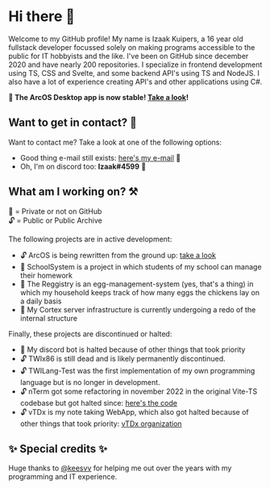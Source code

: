 # Hi there 👋

Welcome to my GitHub profile! My name is Izaak Kuipers, a 16 year old fullstack developer focussed solely on making programs accessible to the public for IT hobbyists and the like. I've been on GitHub since december 2020 and have nearly 200 repositories. I specialize in frontend development using TS, CSS and Svelte, and some backend API's using TS and NodeJS. I also have a lot of experience creating API's and other applications using C#.


<b>
  
🎉 The ArcOS Desktop app is now stable! [Take a look](https://izk-arcos.github.io/)!

</b>

## Want to get in contact? 📧

Want to contact me? Take a look at one of the following options:

- Good thing e-mail still exists: [here's my e-mail](mailto:me@twiserver.nl) 📧
- Oh, I'm on discord too: **Izaak#4599** 💬

## What am I working on? ⚒️

🔐 = Private or not on GitHub<br/>
🔓 = Public or Public Archive

The following projects are in active development:

- 🔓 ArcOS is being rewritten from the ground up: [take a look](https://github.com/IzK-ArcOS)
- 🔐 SchoolSystem is a project in which students of my school can manage their homework
- 🔐 The Reggistry is an egg-management-system (yes, that's a thing) in which my household keeps track of how many eggs the chickens lay on a daily basis
- 🔐 My Cortex server infrastructure is currently undergoing a redo of the internal structure

Finally, these projects are discontinued or halted:

- 🔐 My discord bot is halted because of other things that took priority
- 🔓 TWIx86 is still dead and is likely permanently discontinued.
- 🔓 TWILang-Test was the first implementation of my own programming language but is no longer in development.
- 🔓 nTerm got some refactoring in november 2022 in the original Vite-TS codebase but got halted since: [here's the code](https://github.com/IzKuipers/nTerm)
- 🔓 vTDx is my note taking WebApp, which also got halted because of other things that took priority: [vTDx organization](https://github.com/vTDx)

## ✨ Special credits ✨

Huge thanks to [@keesvv](https://www.github.com/keesvv) for helping me out over the years with my programming and IT experience.
